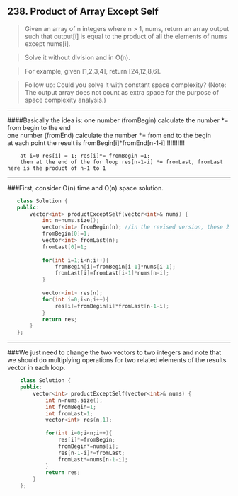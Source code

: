 ## 238. Product of Array Except Self 
> Given an array of n integers where n > 1, nums, return an array output such that output[i] is equal to the product of all the elements of nums except nums[i].

> Solve it without division and in O(n).

> For example, given [1,2,3,4], return [24,12,8,6].

> Follow up:
Could you solve it with constant space complexity? (Note: The output array does not count as extra space for the purpose of space complexity analysis.)  

---

####Basically the idea is:
        one number (fromBegin) calculate the number *= from begin to the end   
        one number (fromEnd) calculate the number *= from end to the begin  
        at each point the result is fromBegin[i]*fromEnd[n-1-i] !!!!!!!!!!  
        
        at i=0 res[i] = 1; res[i]*= fromBegin =1; 
        then at the end of the for loop res[n-1-i] *= fromLast, fromLast here is the product of n-1 to 1 

--- 
###First, consider O(n) time and O(n) space solution.
 ```c++  
    class Solution {
    public:
        vector<int> productExceptSelf(vector<int>& nums) {
            int n=nums.size();
            vector<int> fromBegin(n); //in the revised version, these 2 vectors were changed to int to save space.
            fromBegin[0]=1;
            vector<int> fromLast(n);
            fromLast[0]=1;
    
            for(int i=1;i<n;i++){
                fromBegin[i]=fromBegin[i-1]*nums[i-1];
                fromLast[i]=fromLast[i-1]*nums[n-i];
            }
    
            vector<int> res(n);
            for(int i=0;i<n;i++){
                res[i]=fromBegin[i]*fromLast[n-1-i];
            }
            return res;
        }
    };
```

---

###We just need to change the two vectors to two integers and note that we should do multiplying operations for two related elements of the results vector in each loop.

```c++
    class Solution {
    public:
        vector<int> productExceptSelf(vector<int>& nums) {
            int n=nums.size();
            int fromBegin=1;
            int fromLast=1;
            vector<int> res(n,1);
    
            for(int i=0;i<n;i++){
                res[i]*=fromBegin;
                fromBegin*=nums[i];
                res[n-1-i]*=fromLast;
                fromLast*=nums[n-1-i];
            }
            return res;
        }
    };
    
```
